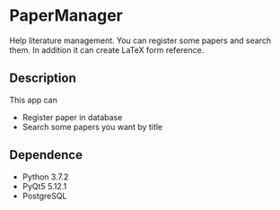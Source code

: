 # PaperManager

Help literature management. You can register some papers and search them. In addition it can create LaTeX form reference.

## Description

This app can

- Register paper in database
- Search some papers you want by title

## Dependence

- Python 3.7.2
- PyQt5 5.12.1
- PostgreSQL
